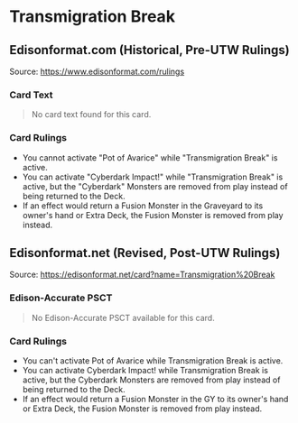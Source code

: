 # Transmigration Break

## Edisonformat.com (Historical, Pre-UTW Rulings)

Source: https://www.edisonformat.com/rulings

### Card Text

> No card text found for this card.

### Card Rulings

*   You cannot activate "Pot of Avarice" while "Transmigration Break" is active.
*   You can activate "Cyberdark Impact!" while "Transmigration Break" is active, but the "Cyberdark" Monsters are removed from play instead of being returned to the Deck.
*   If an effect would return a Fusion Monster in the Graveyard to its owner's hand or Extra Deck, the Fusion Monster is removed from play instead.

## Edisonformat.net (Revised, Post-UTW Rulings)

Source: https://edisonformat.net/card?name=Transmigration%20Break

### Edison-Accurate PSCT

> No Edison-Accurate PSCT available for this card.

### Card Rulings

*   You can't activate Pot of Avarice while Transmigration Break is active.
*   You can activate Cyberdark Impact! while Transmigration Break is active, but the Cyberdark Monsters are removed from play instead of being returned to the Deck.
*   If an effect would return a Fusion Monster in the GY to its owner's hand or Extra Deck, the Fusion Monster is removed from play instead.
            